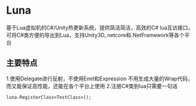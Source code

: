 # Luna
基于Lua虚拟机的C#/Unity热更新系统，提供简洁简洁，高效的C# lua互访接口，可将C#类方便的导出到Lua，支持Unity3D,.netcore和.NetFramework等各个平台

## 主要特点

1.使用Delegate进行反射，不使用Emit和Expression
不用生成大量的Wrap代码，而又能保证高性能，还能在各个平台上使用
2.注册C#类到lua只需要一句话

```
luna.RegisterClass<TestClass>();
```
